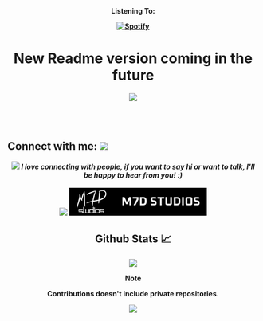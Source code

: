<div align="center">
<B> Listening To:

[![Spotify](https://novatorem-m7d2.vercel.app/api/spotify?background_color=0d1117&border_color=ffffff)](https://open.spotify.com)

<h1>New Readme version coming in the future</h1>
</div>

<p align="center">
   
   <img src="https://github-readme-streak-stats.herokuapp.com?user=m7d2&theme=neon-dark"/>

</p>

## Connect with me: <img src="https://user-images.githubusercontent.com/53649201/99296951-8ef68900-286d-11eb-9bf3-fdb6cf13b585.gif" height="32px" style="padding-top: 50px;">

<div align="center"><img src="https://media.giphy.com/media/LnQjpWaON8nhr21vNW/giphy.gif" width="60"> <em><b>I love connecting with people,</b> if you want to say <b>hi or want to talk, I'll be happy to hear from you!</b> :)</em></div>
<br>
<div align="center">
<a href="https://www.linkedin.com/in/mohammad-rashed"><img src="https://img.shields.io/badge/Mohammad%20Rashed-0077B5?style=for-the-badge&logo=linkedin&logoColor=white" /></a>
<a href="https://m7dstudios.com"><img src="./logo.svg" /></a>

<br />
	
<h2>Github Stats 📈</h2>

<p align="center">
  <img align="center" height= "180px" src="https://github-readme-stats-m7d2.vercel.app/api?username=m7d2&show_icons=true&title_color=ff0066&icon_color=bb2acf&text_color=00ffff&bg_color=00001a&count_private=true" />

</p>

> [!NOTE]
> Contributions doesn't include private repositories.

<!--   <img height= "180px" src="https://github-readme-stats.vercel.app/api/top-langs/?username=m7d2&title_color=ff0066&icon_color=bb2acf&text_color=00ffff&bg_color=00001a&layout=compact&hide=css" /> -->
<!-- <details align="center">
  <summary>GitHub Activity Graph 📈</summary>
<p align="center">
  <img src="https://activity-graph.herokuapp.com/graph?username=m7d2&theme=xcode" />
</p>
</details> -->
<!--
<details align="center">
  <summary>GitHub Trophies 🏆</summary>
<p align="center">
  <a href="https://github.com/ryo-ma/github-profile-trophy" target="_blank">
    <img src="https://hacked-github-stat-trophies.vercel.app/?username=m7d2&column=4&margin-w=5&margin-h=5&rank=SECRET,SSS,SS,S,AAA,AA,A,B,C,UNKNOWN&theme=darkhub"/>
  </a>
</p>
</details> -->

<p align="center"><code><img height="20" src="https://komarev.com/ghpvc/?username=m7d2&color=blue"></code></p>
